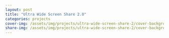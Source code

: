 ```yaml
---
layout: post
title: "Ultra Wide Screen Share 2.0"
categories: projects
cover-img: /assets/img/projects/ultra-wide-screen-share-2/cover-background.png
share-img: /assets/img/projects/ultra-wide-screen-share-2/cover-background.png
---
```


